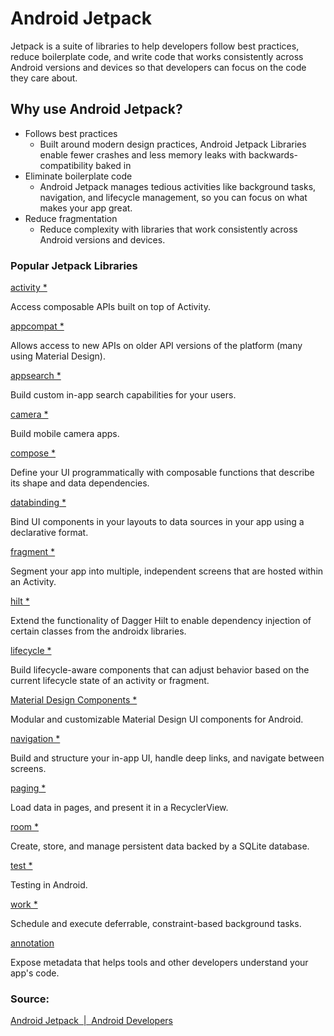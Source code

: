 # Android Jetpack

Jetpack is a suite of libraries to help developers follow best practices, reduce boilerplate code, and write code that works consistently across Android versions and devices so that developers can focus on the code they care about.

## Why use Android Jetpack?

- Follows best practices
	- Built around modern design practices, Android Jetpack Libraries enable fewer crashes and less memory leaks with backwards-compatibility baked in
- Eliminate boilerplate code
	- Android Jetpack manages tedious activities like background tasks, navigation, and lifecycle management, so you can focus on what makes your app great.
- Reduce fragmentation
	- Reduce complexity with libraries that work consistently across Android versions and devices.


### Popular Jetpack Libraries

[activity *](https://developer.android.com/jetpack/androidx/releases/activity)

Access composable APIs built on top of Activity.

[appcompat *](https://developer.android.com/jetpack/androidx/releases/appcompat)

Allows access to new APIs on older API versions of the platform (many using Material Design).

[appsearch *](https://developer.android.com/jetpack/androidx/releases/appsearch)

Build custom in-app search capabilities for your users.

[camera *](https://developer.android.com/jetpack/androidx/releases/camera)

Build mobile camera apps.

[compose *](https://developer.android.com/jetpack/androidx/releases/compose)

Define your UI programmatically with composable functions that describe its shape and data dependencies.

[databinding *](https://developer.android.com/jetpack/androidx/releases/databinding)

Bind UI components in your layouts to data sources in your app using a declarative format.

[fragment *](https://developer.android.com/jetpack/androidx/releases/fragment)

Segment your app into multiple, independent screens that are hosted within an Activity.

[hilt *](https://developer.android.com/jetpack/androidx/releases/hilt)

Extend the functionality of Dagger Hilt to enable dependency injection of certain classes from the androidx libraries.

[lifecycle *](https://developer.android.com/jetpack/androidx/releases/lifecycle)

Build lifecycle-aware components that can adjust behavior based on the current lifecycle state of an activity or fragment.

[Material Design Components *](https://material.io/develop/android)

Modular and customizable Material Design UI components for Android.

[navigation *](https://developer.android.com/jetpack/androidx/releases/navigation)

Build and structure your in-app UI, handle deep links, and navigate between screens.

[paging *](https://developer.android.com/jetpack/androidx/releases/paging)

Load data in pages, and present it in a RecyclerView.

[room *](https://developer.android.com/jetpack/androidx/releases/room)

Create, store, and manage persistent data backed by a SQLite database.

[test *](https://developer.android.com/jetpack/androidx/releases/test)

Testing in Android.

[work *](https://developer.android.com/jetpack/androidx/releases/work)

Schedule and execute deferrable, constraint-based background tasks.

[annotation](https://developer.android.com/jetpack/androidx/releases/annotation)

Expose metadata that helps tools and other developers understand your app's code.

### Source:
[Android Jetpack  |  Android Developers](https://developer.android.com/jetpack)